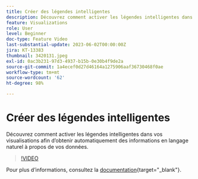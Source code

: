 ```yaml
---
title: Créer des légendes intelligentes
description: Découvrez comment activer les légendes intelligentes dans vos visualisations afin d’obtenir automatiquement des informations en langage naturel à propos de vos données.
feature: Visualizations
role: User
level: Beginner
doc-type: Feature Video
last-substantial-update: 2023-06-02T00:00:00Z
jira: KT-13383
thumbnail: 3420131.jpeg
exl-id: 0ac3b231-97d3-4937-b15b-0e30b4f9de2a
source-git-commit: 1a4ecef0d27d46164a1275906aaf36730468f0ae
workflow-type: tm+mt
source-wordcount: '62'
ht-degree: 98%

---
```


# Créer des légendes intelligentes

Découvrez comment activer les légendes intelligentes dans vos visualisations afin d’obtenir automatiquement des informations en langage naturel à propos de vos données.

>[!VIDEO](https://video.tv.adobe.com/v/3420131/?learn=on)

Pour plus dʼinformations, consultez la [documentation](https://experienceleague.adobe.com/docs/analytics-platform/using/cja-workspace/visualizations/intelligent-captions.html?lang=en){target="_blank"}.
